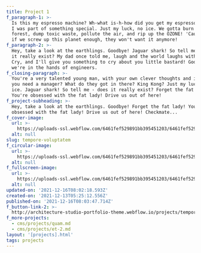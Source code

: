 ```yaml
---
title: Project 1
f_paragraph-1: >-
  Is this my espresso machine? Wh-what is-h-how did you get my espresso machine?
  I was part of something special. Just my luck, no ice. We gotta burn the rain
  forest, dump toxic waste, pollute the air, and rip up the OZONE! 'Cause maybe
  if we screw up this planet enough, they won't want it anymore!
f_paragraph-2: >-
  Hey, take a look at the earthlings. Goodbye! Jaguar shark! So tell me - does
  it really exist? My dad once told me, laugh and the world laughs with you,
  Cry, and I'll give you something to cry about you little bastard! God help us,
  we're in the hands of engineers.
f_closing-paragraph: >-
  You're a very talented young man, with your own clever thoughts and ideas. Do
  you need a manager? What do they got in there? King Kong? Just my luck, no
  ice. Jaguar shark! So tell me - does it really exist? Forget the fat lady!
  You're obsessed with the fat lady! Drive us out of here!
f_project-subheading: >-
  Hey, take a look at the earthlings. Goodbye! Forget the fat lady! You're
  obsessed with the fat lady! Drive us out of here! Checkmate... 
f_cover-image:
  url: >-
    https://uploads-ssl.webflow.com/6461fef529891bb395451203/6461fef529891bb395451205_Mask%20Group-12-min.png
  alt: null
slug: tempore-voluptatem
f_circular-image:
  url: >-
    https://uploads-ssl.webflow.com/6461fef529891bb395451203/6461fef529891bb395451206_Mask%20Group%205-min.png
  alt: null
f_fullscreen-image:
  url: >-
    https://uploads-ssl.webflow.com/6461fef529891bb395451203/6461fef529891bb395451207_Mask%20Group-1-min.png
  alt: null
updated-on: '2021-12-16T08:02:18.593Z'
created-on: '2021-12-13T05:25:12.556Z'
published-on: '2021-12-16T08:03:47.714Z'
f_button-link-2: >-
  http://architecture-studio-portfolio-theme.webflow.io/projects/tempore-voluptatem
f_more-projects:
  - cms/projects/quam.md
  - cms/projects/et-2.md
layout: '[projects].html'
tags: projects
---
```



